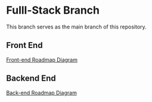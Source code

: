 # Fulll-Stack Branch
This branch serves as the main branch of this repository.

## Front End
<a href="https://roadmap.sh/frontend">Front-end Roadmap Diagram</a>

## Backend End
<a href="https://roadmap.sh/backend">Back-end Roadmap Diagram</a>